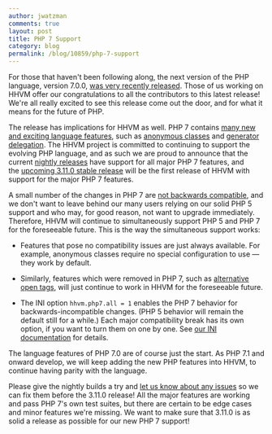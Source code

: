 ```yaml
---
author: jwatzman
comments: true
layout: post
title: PHP 7 Support
category: blog
permalink: /blog/10859/php-7-support
---
```


For those that haven't been following along, the next version of the PHP language, version 7.0.0, [was very recently released](http://php.net/archive/2015.php#id2015-12-03-1). Those of us working on HHVM offer our congratulations to all the contributors to this latest release! We're all really excited to see this release come out the door, and for what it means for the future of PHP.

<!--truncate-->

The release has implications for HHVM as well. PHP 7 contains [many new and exciting language features](http://php.net/manual/en/migration70.new-features.php), such as [anonymous classes](http://php.net/manual/en/language.oop5.anonymous.php) and [generator delegation](http://php.net/manual/en/language.generators.syntax.php#control-structures.yield.from). The HHVM project is committed to continuing to support the evolving PHP language, and as such we are proud to announce that the current [nightly releases](http://docs.hhvm.com/hhvm/installation/linux#other-packages) have support for all major PHP 7 features, and the [upcoming 3.11.0 stable release](https://github.com/facebook/hhvm/wiki/Release%20Schedule) will be the first release of HHVM with support for the major PHP 7 features.

A small number of the changes in PHP 7 are [not backwards compatible](http://php.net/manual/en/migration70.incompatible.php), and we don't want to leave behind our many users relying on our solid PHP 5 support and who may, for good reason, not want to upgrade immediately. Therefore, HHVM will continue to simultaneously support PHP 5 and PHP 7 for the foreseeable future. This is the way the simultaneous support works:




  * Features that pose no compatibility issues are just always available. For example, anonymous classes require no special configuration to use — they work by default.


  * Similarly, features which were removed in PHP 7, such as [alternative open tags](https://wiki.php.net/rfc/remove_alternative_php_tags), will just continue to work in HHVM for the foreseeable future.


  * The INI option `hhvm.php7.all = 1` enables the PHP 7 behavior for backwards-incompatible changes. (PHP 5 behavior will remain the default still for a while.) Each major compatibility break has its own option, if you want to turn them on one by one. See [our INI documentation](http://docs.hhvm.com/hhvm/configuration/INI-settings#php-7-settings) for details.


The language features of PHP 7.0 are of course just the start. As PHP 7.1 and onward develop, we will keep adding the new PHP features into HHVM, to continue having parity with the language.

Please give the nightly builds a try and [let us know about any issues](https://github.com/facebook/hhvm/issues) so we can fix them before the 3.11.0 release! All the major features are working and pass PHP 7's own test suites, but there are certain to be edge cases and minor features we're missing. We want to make sure that 3.11.0 is as solid a release as possible for our new PHP 7 support!
